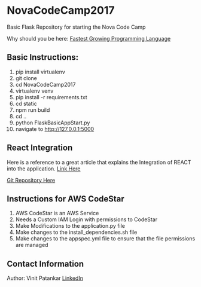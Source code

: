 # NovaCodeCamp2017
Basic Flask Repository for starting the Nova Code Camp

Why should you be here: [Fastest Growing Programming Language](http://www.techrepublic.com/article/which-is-the-fastest-growing-programming-language-hint-its-not-javascript/)

## Basic Instructions:

1. pip install virtualenv
2. git clone 
3. cd NovaCodeCamp2017
4. virtualenv venv
5. pip install -r requirements.txt
6. cd static
7. npm run build
8. cd ..
9. python FlaskBasicAppStart.py 
10. navigate to http://127.0.0.1:5000

## React Integration
Here is a reference to a great article that explains the Integration of REACT into the application.
[Link Here](https://codeburst.io/creating-a-full-stack-web-application-with-python-npm-webpack-and-react-8925800503d9)

[Git Repository Here](https://github.com/angineering/FullStackTemplate)

## Instructions for AWS CodeStar

1. AWS CodeStar is an AWS Service
2. Needs a Custom IAM Login with permissions to CodeStar
3. Make Modifications to the application.py file
4. Make changes to the install_dependencies.sh file
5. Make changes to the appspec.yml file to ensure that the file permissions are managed

## Contact Information
  Author: Vinit Patankar [LinkedIn](http://www.linkedin.com/in/pvinit)
